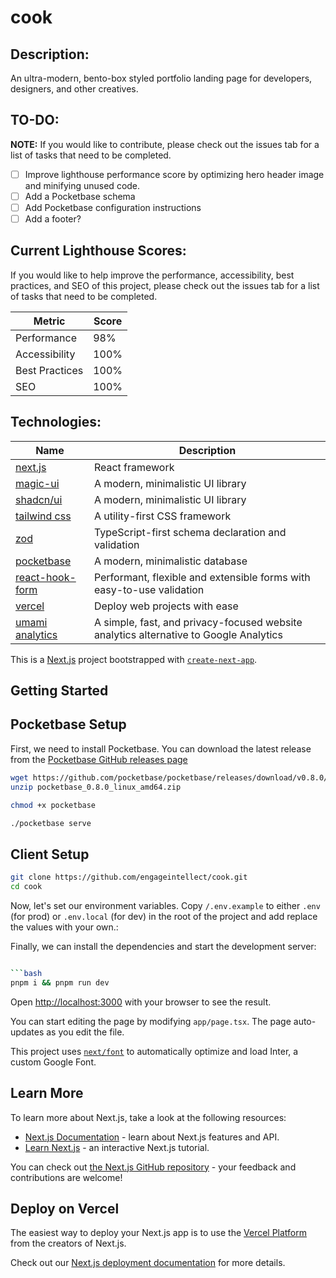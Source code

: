 # cook

## Description:

An ultra-modern, bento-box styled portfolio landing page for developers, designers, and other creatives.

## TO-DO:

**NOTE:** If you would like to contribute, please check out the issues tab for a list of tasks that need to be completed.

- [ ] Improve lighthouse performance score by optimizing hero header image and minifying unused code.
- [ ] Add a Pocketbase schema
- [ ] Add Pocketbase configuration instructions
- [ ] Add a footer?

## Current Lighthouse Scores:

If you would like to help improve the performance, accessibility, best practices, and SEO of this project, please check out the issues tab for a list of tasks that need to be completed.

| Metric         | Score |
| -------------- | ----- |
| Performance    | 98%   |
| Accessibility  | 100%  |
| Best Practices | 100%  |
| SEO            | 100%  |

## Technologies:

| Name                                                | Description                                                                           |
| --------------------------------------------------- | ------------------------------------------------------------------------------------- |
| [next.js](https://nextjs.org/)                      | React framework                                                                       |
| [magic-ui](https://magicui.design)                  | A modern, minimalistic UI library                                                     |
| [shadcn/ui](https://ui.shadcn.com/)                 | A modern, minimalistic UI library                                                     |
| [tailwind css](https://tailwindcss.com)             | A utility-first CSS framework                                                         |
| [zod](https://zod.dev)                              | TypeScript-first schema declaration and validation                                    |
| [pocketbase](https://pocketbase.io)                 | A modern, minimalistic database                                                       |
| [react-hook-form](https://www.react-hook-form.com/) | Performant, flexible and extensible forms with easy-to-use validation                 |
| [vercel](https://vercel.com)                        | Deploy web projects with ease                                                         |
| [umami analytics](https://umami.is/)                | A simple, fast, and privacy-focused website analytics alternative to Google Analytics |

This is a [Next.js](https://nextjs.org/) project bootstrapped with [`create-next-app`](https://github.com/vercel/next.js/tree/canary/packages/create-next-app).

## Getting Started

## Pocketbase Setup

First, we need to install Pocketbase. You can download the latest release from the [Pocketbase GitHub releases page](https://github.com/pocketbase/pocketbase/releases)

```bash
wget https://github.com/pocketbase/pocketbase/releases/download/v0.8.0/pocketbase_0.8.0_linux_amd64.zip
unzip pocketbase_0.8.0_linux_amd64.zip
```

```bash
chmod +x pocketbase
```

```bash
./pocketbase serve
```

## Client Setup

```bash
git clone https://github.com/engageintellect/cook.git
cd cook
```

Now, let's set our environment variables. Copy `/.env.example` to either `.env` (for prod) or `.env.local` (for dev) in the root of the project and add replace the values with your own.:

Finally, we can install the dependencies and start the development server:

````bash

```bash
pnpm i && pnpm run dev
````

Open [http://localhost:3000](http://localhost:3000) with your browser to see the result.

You can start editing the page by modifying `app/page.tsx`. The page auto-updates as you edit the file.

This project uses [`next/font`](https://nextjs.org/docs/basic-features/font-optimization) to automatically optimize and load Inter, a custom Google Font.

## Learn More

To learn more about Next.js, take a look at the following resources:

- [Next.js Documentation](https://nextjs.org/docs) - learn about Next.js features and API.
- [Learn Next.js](https://nextjs.org/learn) - an interactive Next.js tutorial.

You can check out [the Next.js GitHub repository](https://github.com/vercel/next.js/) - your feedback and contributions are welcome!

## Deploy on Vercel

The easiest way to deploy your Next.js app is to use the [Vercel Platform](https://vercel.com/new?utm_medium=default-template&filter=next.js&utm_source=create-next-app&utm_campaign=create-next-app-readme) from the creators of Next.js.

Check out our [Next.js deployment documentation](https://nextjs.org/docs/deployment) for more details.
